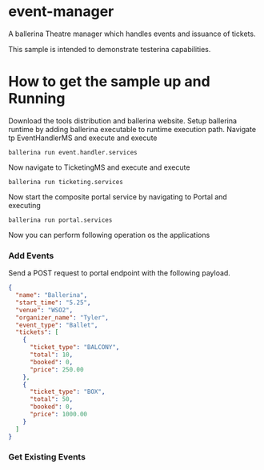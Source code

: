 # event-manager

A ballerina Theatre manager which handles events and issuance of tickets.


This sample is intended to  demonstrate testerina capabilities.


# How to get the sample up and Running

Download the tools distribution and ballerina website.
Setup ballerina runtime by adding ballerina executable to runtime execution path.
Navigate tp EventHandlerMS and execute and execute
````shell
ballerina run event.handler.services
````
Now navigate to TicketingMS and execute and execute

````shell
ballerina run ticketing.services
````
Now start the composite portal service by navigating to Portal and executing      
````shell
ballerina run portal.services
````

Now you can perform following operation os the applications

### Add Events

Send a POST request to portal endpoint with the following payload.
````json
{
  "name": "Ballerina",
  "start_time": "5.25",
  "venue": "WSO2",
  "organizer_name": "Tyler",
  "event_type": "Ballet",
  "tickets": [
    {
      "ticket_type": "BALCONY",
      "total": 10,
      "booked": 0,
      "price": 250.00
    },
    {
      "ticket_type": "BOX",
      "total": 50,
      "booked": 0,
      "price": 1000.00
    }
  ]
}
````

### Get Existing Events

